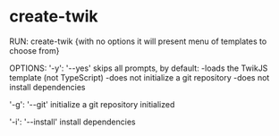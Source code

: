# create-twik

RUN:
create-twik
{with no options it will present menu of templates to choose from}

OPTIONS:
'-y': '--yes'
skips all prompts, by default: 
  -loads the TwikJS template (not TypeScript) 
  -does not initialize a git repository
  -does not install dependencies


'-g': '--git'
initialize a git repository initialized


'-i': '--install'
install dependencies
     
